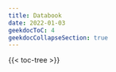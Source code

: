 ```yaml
---
title: Databook
date: 2022-01-03
geekdocToC: 4
geekdocCollapseSection: true
---
```

{{< toc-tree >}}